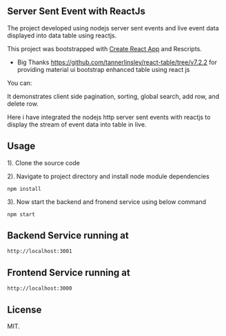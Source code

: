 ## Server Sent Event with ReactJs
The project developed using nodejs server sent events and live event data displayed into data table using reactjs.

This project was bootstrapped with [Create React App](https://github.com/facebook/create-react-app) and Rescripts.

- Big Thanks https://github.com/tannerlinsley/react-table/tree/v7.2.2 for providing material ui bootstrap enhanced table using react js

You can:

It demonstrates client side pagination, sorting, global search, add row, and delete row.

Here i have integrated the nodejs http server sent events with reactjs to display the stream of event data into table in live.

## Usage

1). Clone the source code

2). Navigate to project directory and install node module dependencies

```
npm install
```
3). Now start the backend and fronend service using below command
```
npm start
```

## Backend Service running at
```
http://localhost:3001
```

## Frontend Service running at
```
http://localhost:3000
```

## License
MIT.





